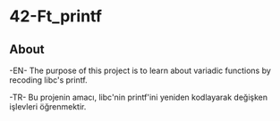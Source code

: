 # 42-Ft_printf
## About
-EN- The purpose of this project is to learn about variadic functions by recoding libc's printf.

-TR- Bu projenin amacı, libc'nin printf'ini yeniden kodlayarak değişken işlevleri öğrenmektir.
